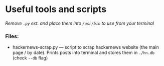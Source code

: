 # Useful tools and scripts
_Remove `.py` ext. and place them into `/usr/bin` to use from your terminal_

### Files:
* hackernews-scrap.py — script to scrap hackernews website (the main page / by date).
Prints posts into terminal and stores them in `./hn.db` (check `--db` flag)

